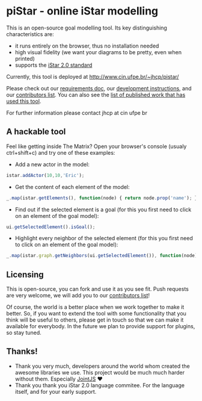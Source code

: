 # piStar - online iStar modelling

 This is an open-source goal modelling tool. Its key distinguishing characteristics are:
  - it runs entirely on the browser, thus no installation needed
  - high visual fidelity (we want your diagrams to be pretty, even when printed)
  - supports the [iStar 2.0 standard](https://sites.google.com/site/istarlanguage/)

Currently, this tool is deployed at http://www.cin.ufpe.br/~jhcp/pistar/

Please check out our [requirements doc](REQUIREMENTS.md), our [development instructions](docs/), and our [contributors list](CONTRIBUTORS.md). You can also see the [list of published work that has used this tool](RESEARCH.md).

For further information please contact jhcp at cin ufpe br

## A hackable tool
Feel like getting inside The Matrix? Open your browser's console (usualy ctrl+shift+c) and try one of these examples:

- Add a new actor in the model:
```javascript
istar.addActor(10,10,'Eric');
```

- Get the content of each element of the model:
```javascript
_.map(istar.getElements(), function(node) { return node.prop('name'); });
```

- Find out if the selected element is a goal (for this you first need to click on an element of the goal model):
```javascript
ui.getSelectedElement().isGoal();
```

- Highlight every neighbor of the selected element (for this you first need to click on an element of the goal model):
```javascript
_.map(istar.graph.getNeighbors(ui.getSelectedElement()), function(node) { istar.paper.findViewByModel(node).highlight(); });
```

## Licensing
This is open-source, you can fork and use it as you see fit. Push requests are very welcome, we will add you to our [contributors list](CONTRIBUTORS.md)!

Of course, the world is a better place when we work together to make it better. So, if you want to extend the tool with some functionality that you think will be useful to others, please get in touch so that we can make it available for everybody. In the future we plan to provide support for plugins, so stay tuned.

## Thanks!
 - Thank you very much, developers around the world whom created the awesome libraries we use. This project would be much much harder without them. Especially [JointJS](https://www.jointjs.com/) :heart:
 - Thank you thank you iStar 2.0 language commitee. For the language itself, and for your early support.

